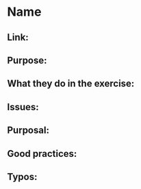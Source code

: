 # Name

## Link:

## Purpose:

## What they do in the exercise:

## Issues:

## Purposal:

## Good practices:

## Typos: